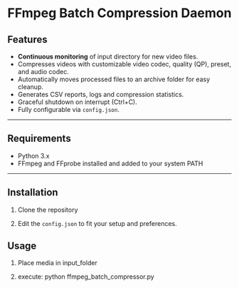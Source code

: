 # FFmpeg Batch Compression Daemon

## Features

- **Continuous monitoring** of input directory for new video files.
- Compresses videos with customizable video codec, quality (QP), preset, and audio codec.
- Automatically moves processed files to an archive folder for easy cleanup.
- Generates CSV reports, logs and compression statistics.
- Graceful shutdown on interrupt (Ctrl+C).
- Fully configurable via `config.json`.
---

## Requirements

- Python 3.x
- FFmpeg and FFprobe installed and added to your system PATH

---

## Installation

1. Clone the repository

2. Edit the `config.json` to fit your setup and preferences.


## Usage

1. Place media in input_folder

2. execute: python ffmpeg_batch_compressor.py